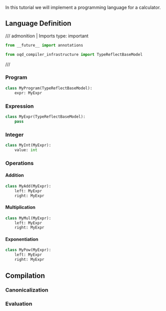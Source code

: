In this tutorial we will implement a programming language for a calculator.

## Language Definition

<!-- prettier-ignore -->
/// admonition | Imports
    type: important

```py
from __future__ import annotations

from oqd_compiler_infrastructure import TypeReflectBaseModel
```

///

### Program

```py
class MyProgram(TypeReflectBaseModel):
    expr: MyExpr
```

### Expression

```py
class MyExpr(TypeReflectBaseModel):
    pass
```

### Integer

```py
class MyInt(MyExpr):
    value: int
```

### Operations

#### Addition

```py
class MyAdd(MyExpr):
    left: MyExpr
    right: MyExpr
```

#### Multiplication

```py
class MyMul(MyExpr):
    left: MyExpr
    right: MyExpr
```

#### Exponentiation

```py
class MyPow(MyExpr):
    left: MyExpr
    right: MyExpr
```

## Compilation

### Canonicalization

### Evaluation
